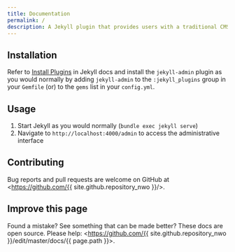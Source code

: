 ```yaml
---
title: Documentation
permalink: /
description: A Jekyll plugin that provides users with a traditional CMS-style graphical interface to author content and administer Jekyll sites. The project is divided into two parts. A Ruby-based HTTP API that handles Jekyll and filesystem operations, and a Javascript-based front end, built on that API.
---
```


## Installation

Refer to [Install Plugins](https://jekyllrb.com/docs/plugins/#installing-a-plugin) in Jekyll docs and install the `jekyll-admin` plugin as you would normally by adding `jekyll-admin` to the `:jekyll_plugins` group in your `Gemfile` (or) to the `gems` list in your `config.yml`.

## Usage

1. Start Jekyll as you would normally (`bundle exec jekyll serve`)
2. Navigate to `http://localhost:4000/admin` to access the administrative interface

## Contributing

Bug reports and pull requests are welcome on GitHub at <https://github.com/{{ site.github.repository_nwo }}/>.

## Improve this page

Found a mistake? See something that can be made better? These docs are open source.
Please help: <https://github.com/{{ site.github.repository_nwo }}/edit/master/docs/{{ page.path }}>.
